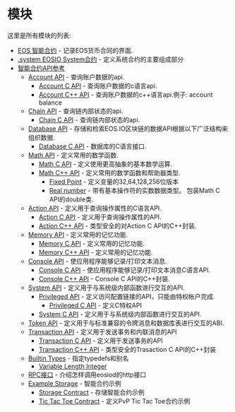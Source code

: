 # 模块


这里是所有模块的列表:

- [EOS 智能合约]() - 记录EOS货币合同的界面.
- [.system EOSIO System合约]() - 定义系统合约的主要组成部分   
- [智能合约API参考](/API/group-contract.md)  
    - [Account API](/API/group-accountapi.md) - 查询账户数据的api.
        - [Account C API]() - 查询账户数据的c语言api.
        - [Account C++ API]() - 查询账户数据的c++语言api.例子: account balance
    - [Chain API]() - 查询链内部状态的api.
        - [Chain C API]() - 查询链内部状态的api.
    - [Database API](/API/group-databaseapi.md) - 存储和检索EOS.IO区块链的数据API根据以下广泛结构来组织数据.
        - [Database C API]() - 数据库的C语言接口.
    - [Math API](/API/group-mathapi.md) - 定义常用的数学函数.
        - [Math C API]() - 定义使用更高抽象的基本数学运算.
        - [Math C++ API]() - 定义常用的数学函数和帮助器类型.
            - [Fixed Point]() - 定义变量的32,64,128,256位版本
            - [Real number]() - 带有基本操作符的实数数据类型。 包装Math C API的double类.
    - [Action API](/API/group-actionapi.md) - 定义用于查询操作属性的C语言API.
        - [Action C API]() - 定义用于查询操作属性的API.
        - [Action C++ API]() - 类型安全的对Action C API的C++封装.
    - [Memory API]() - 定义常用的记忆功能.
        - [Memory C API]() - 定义常用的记忆功能.
        - [Memory C++ API]() - 定义常用的记忆功能.
    - [Console API](/API/group-consoleapi.md) - 使应用程序能够记录/打印文本消息.
        - [Console C API]() - 使应用程序能够记录/打印文本消息C语言API.
        - [Console C++ API]() - Console C API的C++封装.
    - [System API](/API/group-systemapi.md) - 定义用于与系统级内部函数进行交互的API.
        - [Privileged API]() - 定义访问配置链接的API，只能由特权帐户完成.
            - [Privileged C API]() - 定义C特权API
        - [System C API]() - 定义用于与系统级内部函数进行交互的API.
    - [Token API](/API/group-tokenapi.md) - 定义用于与标准兼容的令牌消息和数据库表进行交互的ABI.
    - [Transaction API](/API/group_transactionapi.md) - 定义用于发送事务和内联消息的API
        - [Transaction C API]() - 定义用于发送事务的API
        - [Transaction C++ API]() - 类型安全的Trasaction C API的C++封装
    - [Builtin Types](/API/group-types.md) - 指定typedefs和别名
        - [Variable Length Integer]() 
    - [RPC接口](/API/group-eosiorpc.md) - 介绍怎样调用eosiod的http接口
    - [Example Storage]() - 智能合约示例
        - [Storage Contract]() - 存储智能合约示例
        - [Tic Tac Toe Contract]() - 定义PvP Tic Tac Toe合约示例
